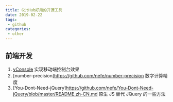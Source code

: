 ```yaml
---
title: GitHub好用的开源工具
date: 2019-02-22
tags:
 - github        
categories: 
 - other
---
```


## 前端开发

1. [vConsole](https://github.com/Tencent/vConsole) 实现移动端控制台效果
2. [number-precision]https://github.com/nefe/number-precision 数字计算精度
3. [You-Dont-Need-jQuery]https://github.com/nefe/You-Dont-Need-jQuery/blob/master/README.zh-CN.md 原生 JS 替代 JQuery 的一些方法